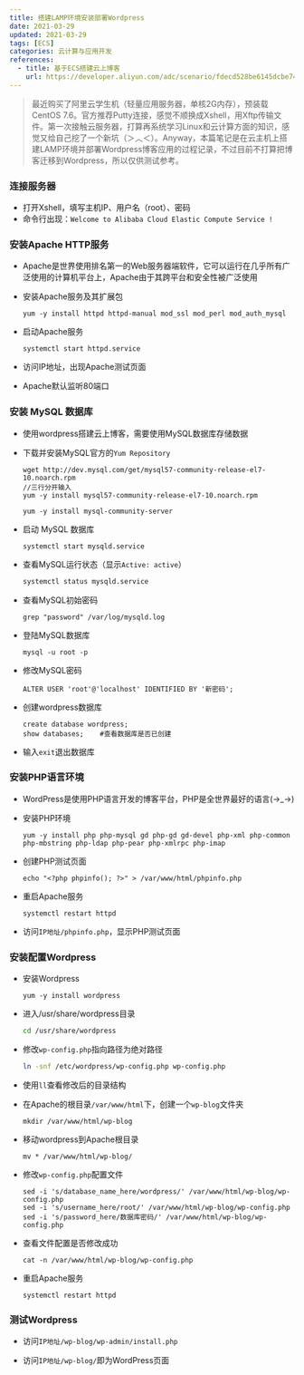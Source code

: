 ```yaml
---
title: 搭建LAMP环境安装部署Wordpress
date: 2021-03-29
updated: 2021-03-29
tags: [ECS]
categories: 云计算与应用开发
references:
  - title: 基于ECS搭建云上博客
    url: https://developer.aliyun.com/adc/scenario/fdecd528be6145dcbe747f0206e361f3
---
```


>最近购买了阿里云学生机（轻量应用服务器，单核2G内存），预装载CentOS 7.6。官方推荐Putty连接，感觉不顺换成Xshell，用Xftp传输文件。第一次接触云服务器，打算再系统学习Linux和云计算方面的知识，感觉又给自己挖了一个新坑（＞︿＜）。Anyway，本篇笔记是在云主机上搭建LAMP环境并部署Wordpress博客应用的过程记录，不过目前不打算把博客迁移到Wordpress，所以仅供测试参考。

<!--more-->

### 连接服务器

- 打开Xshell，填写主机IP、用户名（root）、密码
- 命令行出现：`Welcome to Alibaba Cloud Elastic Compute Service !`

### 安装Apache HTTP服务

- Apache是世界使用排名第一的Web服务器端软件，它可以运行在几乎所有广泛使用的计算机平台上，Apache由于其跨平台和安全性被广泛使用

- 安装Apache服务及其扩展包

  ```shell
  yum -y install httpd httpd-manual mod_ssl mod_perl mod_auth_mysql
  ```

- 启动Apache服务

  ```shell
  systemctl start httpd.service
  ```

- 访问IP地址，出现Apache测试页面

- Apache默认监听80端口

### 安装 MySQL 数据库

- 使用wordpress搭建云上博客，需要使用MySQL数据库存储数据

- 下载并安装MySQL官方的`Yum Repository`

  ```shell
  wget http://dev.mysql.com/get/mysql57-community-release-el7-10.noarch.rpm
  //三行分开输入
  yum -y install mysql57-community-release-el7-10.noarch.rpm
  
  yum -y install mysql-community-server
  ```

- 启动 MySQL 数据库

  ```shell
  systemctl start mysqld.service
  ```

- 查看MySQL运行状态（显示`Active: active`）

  ```sh
  systemctl status mysqld.service
  ```

- 查看MySQL初始密码

  ```shell
  grep "password" /var/log/mysqld.log
  ```

- 登陆MySQL数据库

  ```shell
  mysql -u root -p
  ```

- 修改MySQL密码

  ```mysql
  ALTER USER 'root'@'localhost' IDENTIFIED BY '新密码';
  ```

- 创建wordpress数据库

  ```mysql
  create database wordpress; 
  show databases;    #查看数据库是否已创建
  ```

- 输入`exit`退出数据库

### 安装PHP语言环境

- WordPress是使用PHP语言开发的博客平台，PHP是全世界最好的语言(→_→)

- 安装PHP环境

  ```shell
  yum -y install php php-mysql gd php-gd gd-devel php-xml php-common php-mbstring php-ldap php-pear php-xmlrpc php-imap
  ```

- 创建PHP测试页面

  ```shell
  echo "<?php phpinfo(); ?>" > /var/www/html/phpinfo.php
  ```

- 重启Apache服务

  ```shell
  systemctl restart httpd
  ```

- 访问`IP地址/phpinfo.php`，显示PHP测试页面

### 安装配置Wordpress

- 安装Wordpress

  ```shell
  yum -y install wordpress
  ```

- 进入/usr/share/wordpress目录

  ```sh
  cd /usr/share/wordpress
  ```

- 修改`wp-config.php`指向路径为绝对路径

  ```sh
  ln -snf /etc/wordpress/wp-config.php wp-config.php
  ```

- 使用`ll`查看修改后的目录结构

- 在Apache的根目录`/var/www/html`下，创建一个`wp-blog`文件夹
  ```shell
  mkdir /var/www/html/wp-blog
  ```

- 移动wordpress到Apache根目录

  ```shell
  mv * /var/www/html/wp-blog/
  ```

- 修改`wp-config.php`配置文件

  ```shell
  sed -i 's/database_name_here/wordpress/' /var/www/html/wp-blog/wp-config.php
  sed -i 's/username_here/root/' /var/www/html/wp-blog/wp-config.php
  sed -i 's/password_here/数据库密码/' /var/www/html/wp-blog/wp-config.php
  ```

- 查看文件配置是否修改成功

  ```shell
  cat -n /var/www/html/wp-blog/wp-config.php
  ```

- 重启Apache服务

  ```shell
  systemctl restart httpd
  ```

### 测试Wordpress

- 访问`IP地址/wp-blog/wp-admin/install.php`

- 访问`IP地址/wp-blog/`即为WordPress页面